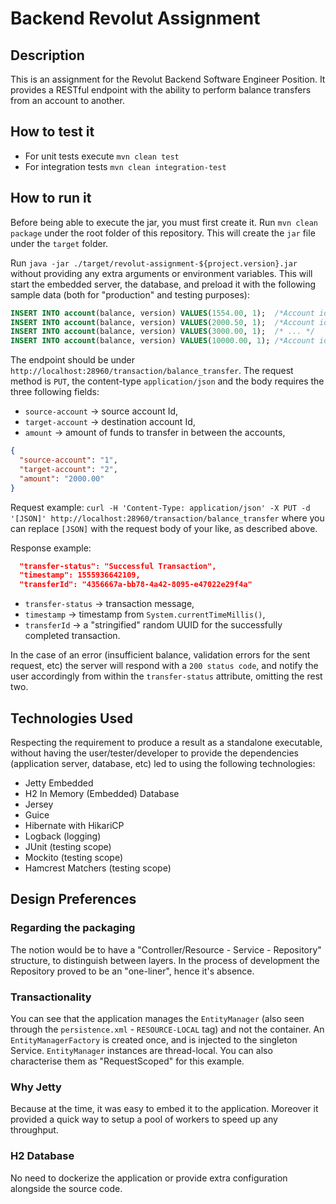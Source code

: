 # Backend Revolut Assignment

## Description
This is an assignment for the Revolut Backend Software Engineer Position. It provides a RESTful endpoint with the ability
to perform balance transfers from an account to another.

## How to test it
- For unit tests execute `mvn clean test`
- For integration tests `mvn clean integration-test`

## How to run it
Before being able to execute the jar, you must first create it. Run `mvn clean package` under the root folder of this
repository. This will create the ``jar`` file under the `target` folder.

Run `java -jar ./target/revolut-assignment-${project.version}.jar` without providing any extra arguments or environment
variables. This will start the embedded server, the database, and preload it with the following sample data
(both for "production" and testing purposes):

```sql
INSERT INTO account(balance, version) VALUES(1554.00, 1);  /*Account id is 1... */
INSERT INTO account(balance, version) VALUES(2000.50, 1);  /*Account id is 2... */
INSERT INTO account(balance, version) VALUES(3000.00, 1);  /* ... */
INSERT INTO account(balance, version) VALUES(10000.00, 1); /*Account id is 4 */
``` 

The endpoint should be under `http://localhost:28960/transaction/balance_transfer`. The request method is `PUT`,
the content-type `application/json` and the body requires the three following fields:
- `source-account` -> source account Id,
- `target-account` -> destination account Id,
- `amount` -> amount of funds to transfer in between the accounts,
```json
{
  "source-account": "1",
  "target-account": "2",
  "amount": "2000.00"
}
```

Request example:
`curl -H 'Content-Type: application/json' -X PUT -d '[JSON]' http://localhost:28960/transaction/balance_transfer`
where you can replace `[JSON]` with the request body of your like, as described above.

Response example:
```json
  "transfer-status": "Successful Transaction", 
  "timestamp": 1555936642109,
  "transferId": "4356667a-bb78-4a42-8095-e47022e29f4a"
```
- `transfer-status` -> transaction message,
- `timestamp` -> timestamp from `System.currentTimeMillis()`,
- `transferId` -> a "stringified" random UUID for the successfully completed transaction.
 
In the case of an error (insufficient balance, validation errors for the sent request, etc) the server will respond with
a `200 status code`, and notify the user accordingly from within the `transfer-status` attribute, omitting the rest two.

## Technologies Used
Respecting the requirement to produce a result as a standalone executable, without having the user/tester/developer to
provide the dependencies (application server, database, etc) led to using the following technologies:

- Jetty Embedded
- H2 In Memory (Embedded) Database
- Jersey
- Guice
- Hibernate with HikariCP
- Logback (logging)
- JUnit (testing scope)
- Mockito (testing scope)
- Hamcrest Matchers (testing scope)

## Design Preferences
### Regarding the packaging
The notion would be to have a "Controller/Resource - Service - Repository" structure, to distinguish between layers.
In the process of development the Repository proved to be an "one-liner", hence it's absence.

### Transactionality
You can see that the application manages the `EntityManager`
(also seen through the `persistence.xml` - `RESOURCE-LOCAL` tag) and not the container. An `EntityManagerFactory` is created
once, and is injected to the singleton Service. `EntityManager` instances are thread-local. You can also characterise them
as "RequestScoped" for this example.

### Why Jetty
Because at the time, it was easy to embed it to the application. Moreover it provided a quick way to setup a pool of workers
to speed up any throughput.

### H2 Database
No need to dockerize the application or provide extra configuration alongside the source code.